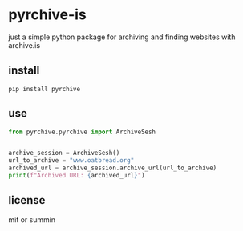 # pyrchive-is

just a simple python package for archiving and finding websites with archive.is

## install

```
pip install pyrchive
```

## use

```python
from pyrchive.pyrchive import ArchiveSesh


archive_session = ArchiveSesh()
url_to_archive = "www.oatbread.org"
archived_url = archive_session.archive_url(url_to_archive)
print(f"Archived URL: {archived_url}")
```

## license
mit or summin
